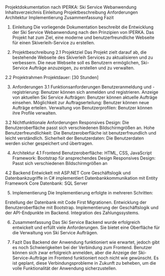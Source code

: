 Projektdokumentation nach IPERKA: Ski Service Webanwendung
Inhaltsverzeichnis
Einleitung
Projektbeschreibung
Anforderungen
Architektur
Implementierung
Zusammenfassung
Fazit

1. Einleitung
Die vorliegende Dokumentation beschreibt die Entwicklung der Ski Service Webanwendung nach den Prinzipien von IPERKA. Das Projekt hat zum Ziel, eine moderne und benutzerfreundliche Webseite für einen Skiverleih-Service zu erstellen.

2. Projektbeschreibung
2.1 Projektziel
Das Projekt zielt darauf ab, die bestehende Webseite des Skiverleih Services zu aktualisieren und zu verbessern. Die neue Webseite soll es Benutzern ermöglichen, Ski-Service Aufträge anzuzeigen, zu erstellen und zu verwalten.

2.2 Projektrahmen
Projektdauer: [30 Stunden]

3. Anforderungen
3.1 Funktionsanforderungen
Benutzeranmeldung und -registrierung: Benutzer können sich anmelden und registrieren.
Anzeige von aktuellen Ski Service Aufträgen: Benutzer können aktuelle Aufträge einsehen.
Möglichkeit zur Auftragserteilung: Benutzer können neue Aufträge erteilen.
Verwaltung von Benutzerprofilen: Benutzer können ihre Profile verwalten.

3.2 Nichtfunktionale Anforderungen
Responsives Design: Die Benutzeroberfläche passt sich verschiedenen Bildschirmgrößen an.
Hohe Benutzerfreundlichkeit: Die Benutzeroberfläche ist benutzerfreundlich und leicht verständlich.
Sicherheit der Benutzerdaten: Die Benutzerdaten werden sicher gespeichert und übertragen.

4. Architektur
4.1 Frontend
Benutzeroberfläche: HTML, CSS, JavaScript
Framework: Bootstrap für ansprechendes Design
Responsives Design: Passt sich verschiedenen Bildschirmgrößen an

4.2 Backend
Entwickelt mit ASP.NET Core
Geschäftslogik und Datenbankzugriffe in C# implementiert
Datenbankkommunikation mit Entity Framework Core
Datenbank: SQL Server

5. Implementierung
Die Implementierung erfolgte in mehreren Schritten:

Erstellung der Datenbank mit Code First Migrationen.
Entwicklung der Benutzeroberfläche mit Bootstrap.
Implementierung der Geschäftslogik und der API-Endpunkte im Backend.
Integration des Zahlungssystems.

6. Zusammenfassung
Das Ski Service Backend wurde erfolgreich entwickelt und erfüllt viele Anforderungen. Sie bietet eine Oberfläche für die Verwaltung von Ski Service Aufträgen.

7. Fazit
Das Backend der Anwendung funktioniert wie erwartet, jedoch gibt es noch Schwierigkeiten bei der Verbindung zum Frontend. Benutzer können sich zwar erfolgreich anmelden, aber die Anzeige der Ski-Service-Aufträge im Frontend funktioniert noch nicht wie gewünscht. Es ist geplant, diese Verbindungsprobleme in Zukunft zu beheben, um die volle Funktionalität der Anwendung sicherzustellen.


